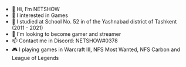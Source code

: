 - 👋 Hi, I’m NETSHOW
- 👀 I interested in Games
- 🌱 I studied at School No. 52 in of the Yashnabad district of Tashkent (2011 - 2021)
- 💞️ I'm looking to become gamer and streamer
- 📫 Contact me in Discord: NETSHOW#0378
- 🎮 I playing games in Warcraft III, NFS Most Wanted, NFS Carbon and League of Legends
